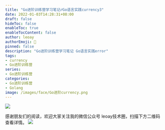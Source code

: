 ```yaml
---
title: "Go进阶训练营学习笔记☍Go语言实践currency3"
date: 2022-01-03T14:28:31+08:00
draft: false
hideToc: false
enableToc: true
enableTocContent: false
author: leoay
authorEmoji: 🎅
pinned: false
description: "Go进阶训练营学习笔记 Go语言实践error"
tags:
- currency
- Go进阶训练营
series:
- Go进阶训练营
categories:
- Go进阶训练营
- Golang
image: /images/face/Go进阶currency.png
---
```


![](https://pic4.zhimg.com/v2-683be6cff5288cd457d0241e4b760c6c)


感谢朋友们的阅读，欢迎大家关注我的微信公众号 leoay技术圈，扫描下方二维码查看详情。
![](/images/whoami/leoaytechgzh.jpg)